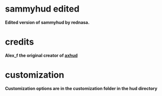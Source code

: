 # sammyhud edited
 
**Edited version of sammyhud by rednasa.**

# credits
**Alex_f the original creator of [axhud](https://huds.tf/forum/showthread.php?tid=925)**

# customization
**Customization options are in the customization folder in the hud directory**